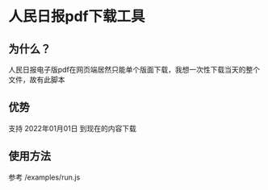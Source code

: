 # 人民日报pdf下载工具

## 为什么？
人民日报电子版pdf在网页端居然只能单个版面下载，我想一次性下载当天的整个文件，故有此脚本

## 优势
支持 2022年01月01日 到现在的内容下载

## 使用方法
参考 /examples/run.js
